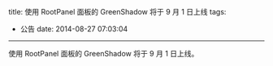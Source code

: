 title: 使用 RootPanel 面板的 GreenShadow 将于 9 月 1 日上线
tags:
  - 公告
date: 2014-08-27 07:03:04
---

使用 RootPanel 面板的 GreenShadow 将于 9 月 1 日上线。
